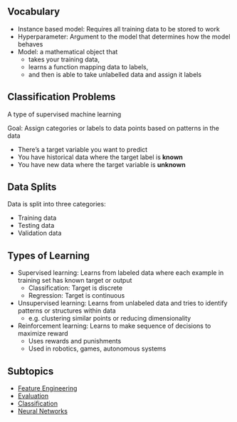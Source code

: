
## Vocabulary

- Instance based model: Requires all training data to be stored to work
- Hyperparameter: Argument to the model that determines how the model behaves
- Model: a mathematical object that
    - takes your training data,
    - learns a function mapping data to labels,
    - and then is able to take unlabelled data and assign it labels

## Classification Problems

A type of supervised machine learning

Goal: Assign categories or labels to data points based on patterns in the data

- There’s a target variable you want to predict
- You have historical data where the target label is **known**
- You have new data where the target variable is **unknown**

## Data Splits

Data is split into three categories:

- Training data
- Testing data
- Validation data

## Types of Learning

- Supervised learning: Learns from labeled data where each example in training set has known target or output
    - Classification: Target is discrete
    - Regression: Target is continuous
- Unsupervised learning: Learns from unlabeled data and tries to identify patterns or structures within data
    - e.g. clustering similar points or reducing dimensionality
- Reinforcement learning: Learns to make sequence of decisions to maximize reward
    - Uses rewards and punishments
    - Used in robotics, games, autonomous systems

## Subtopics

- [Feature Engineering](Feature%20Engineering.md)
- [Evaluation](Evaluation.md)
- [Classification](Classification.md)
- [Neural Networks](Neural%20Networks.md)